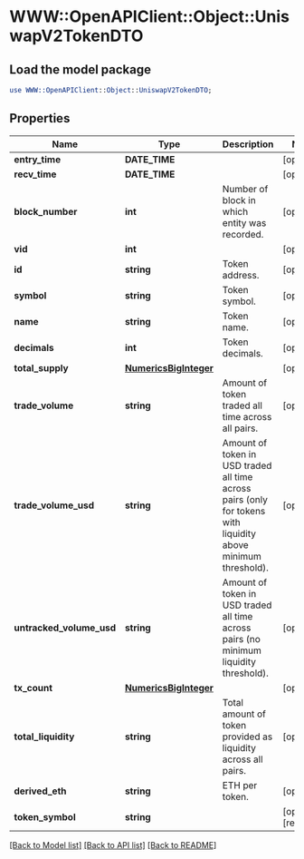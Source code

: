# WWW::OpenAPIClient::Object::UniswapV2TokenDTO

## Load the model package
```perl
use WWW::OpenAPIClient::Object::UniswapV2TokenDTO;
```

## Properties
Name | Type | Description | Notes
------------ | ------------- | ------------- | -------------
**entry_time** | **DATE_TIME** |  | [optional] 
**recv_time** | **DATE_TIME** |  | [optional] 
**block_number** | **int** | Number of block in which entity was recorded. | [optional] 
**vid** | **int** |  | [optional] 
**id** | **string** | Token address. | [optional] 
**symbol** | **string** | Token symbol. | [optional] 
**name** | **string** | Token name. | [optional] 
**decimals** | **int** | Token decimals. | [optional] 
**total_supply** | [**NumericsBigInteger**](NumericsBigInteger.md) |  | [optional] 
**trade_volume** | **string** | Amount of token traded all time across all pairs. | [optional] 
**trade_volume_usd** | **string** | Amount of token in USD traded all time across pairs (only for tokens with liquidity above minimum threshold). | [optional] 
**untracked_volume_usd** | **string** | Amount of token in USD traded all time across pairs (no minimum liquidity threshold). | [optional] 
**tx_count** | [**NumericsBigInteger**](NumericsBigInteger.md) |  | [optional] 
**total_liquidity** | **string** | Total amount of token provided as liquidity across all pairs. | [optional] 
**derived_eth** | **string** | ETH per token. | [optional] 
**token_symbol** | **string** |  | [optional] [readonly] 

[[Back to Model list]](../README.md#documentation-for-models) [[Back to API list]](../README.md#documentation-for-api-endpoints) [[Back to README]](../README.md)



